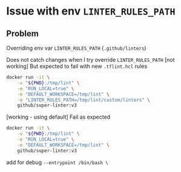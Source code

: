 # Issue with env `LINTER_RULES_PATH`

## Problem

Overriding env var `LINTER_RULES_PATH` (`.github/linters`)

Does not catch changes when I try override `LINTER_RULES_PATH`
[not working] But expected to fail with new `.tflint.hcl` rules
```bash
docker run -it \
    -v "${PWD}:/tmp/lint" \
    -e "RUN_LOCAL=true" \
    -e "DEFAULT_WORKSPACE=/tmp/lint" \
    -e "LINTER_RULES_PATH=/tmp/lint/custom/linters" \
    github/super-linter:v3
```

[working - using default] Fail as expected
```bash
docker run -it \
    -v "${PWD}:/tmp/lint" \
    -e "RUN_LOCAL=true" \
    -e "DEFAULT_WORKSPACE=/tmp/lint" \
    github/super-linter:v3
```

add for debug `--entrypoint /bin/bash \`
